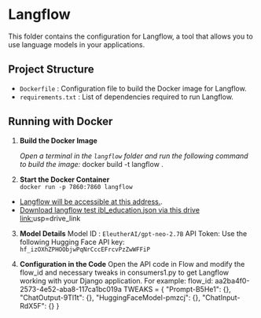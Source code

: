 # Langflow

This folder contains the configuration for Langflow, a tool that allows you to use language models in your applications.

## Project Structure

- `Dockerfile` : Configuration file to build the Docker image for Langflow.
- `requirements.txt` : List of dependencies required to run Langflow.

## Running with Docker

1. **Build the Docker Image**

   *Open a terminal in the `langflow` folder and run the following command to build the image:*
   docker build -t langflow .

2. **Start the Docker Container**  
`docker run -p 7860:7860 langflow`

- [Langflow will be accessible at this address.]( http://127.0.0.1:7860/).
- [Download langflow test ibl_education.json via this drive link:](https://drive.google.com/file/d/1NpcS7FlK803Xordb0toB46VshnNYTIwO/view?)usp=drive_link

3. **Model Details**
Model ID : `EleutherAI/gpt-neo-2.7B`
API Token: Use the following Hugging Face API key: `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`

4. **Configuration in the Code**
Open the API code in Flow and modify the flow_id and necessary tweaks in consumers1.py to get Langflow working with your Django application.
For example:
flow_id: aa2ba4f0-2573-4e52-aba8-117ca1bc019a
TWEAKS = {
              "Prompt-B5He1": {},
              "ChatOutput-9Tl1t": {},
              "HuggingFaceModel-pmzcj": {},
              "ChatInput-RdX5F": {}
        }
